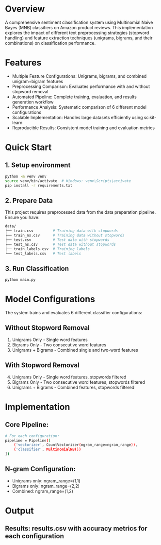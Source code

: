 # Overview

A comprehensive sentiment classification system using Multinomial Naive Bayes (MNB) classifiers on Amazon product reviews. This implementation explores the impact of different text preprocessing strategies (stopword handling) and feature extraction techniques (unigrams, bigrams, and their combinations) on classification performance.

# Features

- Multiple Feature Configurations: Unigrams, bigrams, and combined unigram+bigram features
- Preprocessing Comparison: Evaluates performance with and without stopword removal
- Automated Pipeline: Complete training, evaluation, and results generation workflow
- Performance Analysis: Systematic comparison of 6 different model configurations
- Scalable Implementation: Handles large datasets efficiently using scikit-learn
- Reproducible Results: Consistent model training and evaluation metrics

# Quick Start

## 1. Setup environment

```bash
python -m venv venv
source venv/bin/activate  # Windows: venv\Scripts\activate
pip install -r requirements.txt

```

## 2. Prepare Data

This project requires preprocessed data from the data preparation pipeline. Ensure you have:
```bash
data/
├── train.csv         # Training data with stopwords
├── train_ns.csv      # Training data without stopwords
├── test.csv          # Test data with stopwords
├── test_ns.csv       # Test data without stopwords
├── train_labels.csv  # Training labels
└── test_labels.csv   # Test labels

```

## 3. Run Classification

```bash
python main.py
```

# Model Configurations

The system trains and evaluates 6 different classifier configurations:

## Without Stopword Removal

1. Unigrams Only - Single word features
2. Bigrams Only - Two consecutive word features
3. Unigrams + Bigrams - Combined single and two-word features

## With Stopword Removal

4. Unigrams Only - Single word features, stopwords filtered
5. Bigrams Only - Two consecutive word features, stopwords filtered
6. Unigrams + Bigrams - Combined features, stopwords filtered


# Implementation

## Core Pipeline:

```bash
# For each configuration:
pipeline = Pipeline([
    ('vectorizer', CountVectorizer(ngram_range=ngram_range)),
    ('classifier', MultinomialNB())
])
```

## N-gram Configuration:

- Unigrams only: ngram_range=(1,1)
- Bigrams only: ngram_range=(2,2)
- Combined: ngram_range=(1,2)

# Output

## Results: results.csv with accuracy metrics for each configuration
